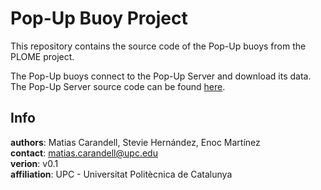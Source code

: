 # Pop-Up Buoy  Project #

This repository contains the source code of the Pop-Up buoys from the PLOME project. 

The Pop-Up buoys connect to the Pop-Up Server and download its data. The Pop-Up Server source code can be found [here](https://github.com/obsea-upc/popup-server).

## Info ##

**authors**: Matias Carandell, Stevie Hernández, Enoc Martínez  
**contact**: matias.carandell@upc.edu  
**verion**: v0.1  
**affiliation**: UPC - Universitat Politècnica de Catalunya